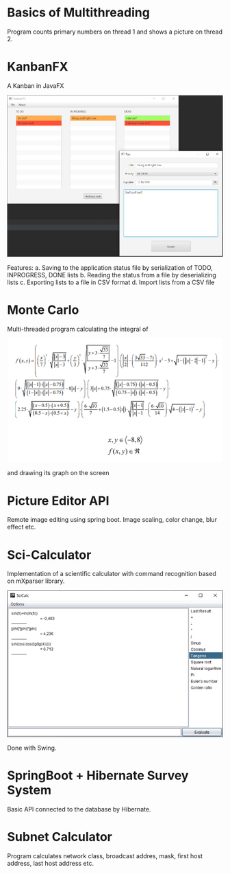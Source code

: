 # Basics of Multithreading

Program counts primary numbers on thread 1 and shows a picture on thread 2.

# KanbanFX

A Kanban in JavaFX

![Screenshot](KanbanFX/image.png)

Features:
  a. Saving to the application status file by serialization of TODO, INPROGRESS, DONE lists
  b. Reading the status from a file by deserializing lists
  c. Exporting lists to a file in CSV format
  d. Import lists from a CSV file

# Monte Carlo

Multi-threaded program calculating the integral of

![Screenshot](MonteCarlo/image.png)

and drawing its graph on the screen

# Picture Editor API

Remote image editing using spring boot. Image scaling, color change, blur effect etc.

# Sci-Calculator

Implementation of a scientific calculator with command recognition based on mXparser library.

![Screenshot](SciCalculator/image.png)

Done with Swing.

# SpringBoot + Hibernate  Survey System

Basic API connected to the database by Hibernate.

# Subnet Calculator

Program calculates network class, broadcast addres, mask, first host address, last host address etc.


